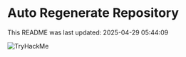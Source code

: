 # Auto Regenerate Repository

This README was last updated: 2025-04-29 05:44:09

 ![TryHackMe](https://tryhackme.com/badge/533634)